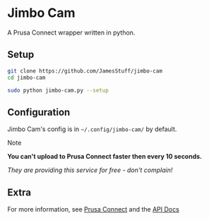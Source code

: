 # Jimbo Cam

A Prusa Connect wrapper written in python.

## Setup

```bash
git clone https://github.com/JamesStuff/jimbo-cam
cd jimbo-cam

sudo python jimbo-cam.py --setup
```

## Configuration

Jimbo Cam's config is in `~/.config/jimbo-cam/` by default.

> [!NOTE]
> **You can't upload to Prusa Connect faster then every 10 seconds.**
> 
> _They are providing this service for free - don't complain!_

## Extra

For more information, see [Prusa Connect](https://connect.prusa3d.com/) and the
[API Docs](https://connect.prusa3d.com/docs/cameras/openapi/)
